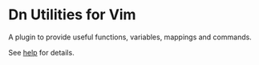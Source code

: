 Dn Utilities for Vim
====================

A plugin to provide useful functions, variables, mappings and commands.

See [help](doc/dn-utils.txt) for details.
